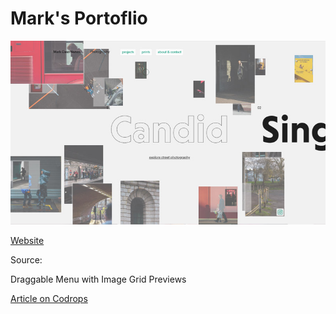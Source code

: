 # Mark's Portoflio 

![Cover](https://github.com/markcnunes/markcnunes.github.io/blob/master/img/cover.jpg)

[Website](https://markclausnunes.com/)

Source:

Draggable Menu with Image Grid Previews

[Article on Codrops](https://tympanus.net/codrops/?p=40926)




